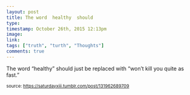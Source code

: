 ```yaml
---
layout: post
title: The word  healthy  should 
type: 
timestamp: October 26th, 2015 12:13pm
image: 
link: 
tags: ["truth", "turth", "Thoughts"]
comments: true
---
```


The word “healthy” should just be replaced with “won’t kill you quite as fast.”
  
<small>source: https://saturdayxiii.tumblr.com/post/131962689709</small>